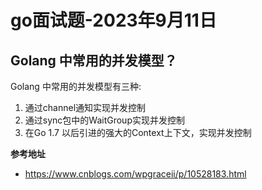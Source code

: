 # go面试题-2023年9月11日
## Golang 中常用的并发模型？
Golang 中常用的并发模型有三种:
1. 通过channel通知实现并发控制
2. 通过sync包中的WaitGroup实现并发控制
3. 在Go 1.7 以后引进的强大的Context上下文，实现并发控制

**参考地址**
- https://www.cnblogs.com/wpgraceii/p/10528183.html
